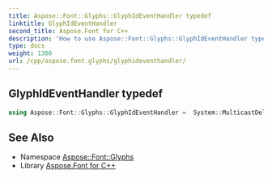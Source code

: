 ```yaml
---
title: Aspose::Font::Glyphs::GlyphIdEventHandler typedef
linktitle: GlyphIdEventHandler
second_title: Aspose.Font for C++
description: 'How to use Aspose::Font::Glyphs::GlyphIdEventHandler typedef in C++.'
type: docs
weight: 1300
url: /cpp/aspose.font.glyphs/glyphideventhandler/
---
```

## GlyphIdEventHandler typedef




```cpp
using Aspose::Font::Glyphs::GlyphIdEventHandler =  System::MulticastDelegate<void(System::SharedPtr<System::Object>, System::SharedPtr<GlyphIdEventArgs>)>
```

## See Also

* Namespace [Aspose::Font::Glyphs](../)
* Library [Aspose.Font for C++](../../)
